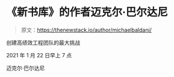 # 《新书库》的作者迈克尔·巴尔达尼

> 原文：<https://thenewstack.io/author/michaelbaldani/>

创建高绩效工程团队的最大挑战

2021 年 1 月 22 日早上 7 点

迈克尔·巴尔达尼